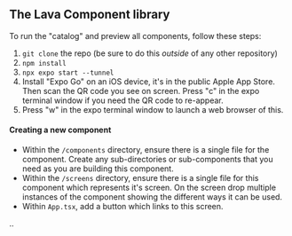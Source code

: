 ## The Lava Component library

To run the "catalog" and preview all components, follow these steps:

1. `git clone` the repo (be sure to do this *outside* of any other repository)
2. `npm install`
3. `npx expo start --tunnel`
4. Install "Expo Go" on an iOS device, it's in the public Apple App Store. Then scan the QR code you see on screen. Press "c" in the expo terminal window if you need the QR code to re-appear.
5. Press "w" in the expo terminal window to launch a web browser of this.


#### Creating a new component

- Within the `/components` directory, ensure there is a single file for the component. Create any sub-directories or sub-components that you need as you are building this component.
- Within the `/screens` directory, ensure there is a single file for this component which represents it's screen. On the screen drop multiple instances of the component showing the different ways it can be used.
- Within `App.tsx`, add a button which links to this screen.

..
